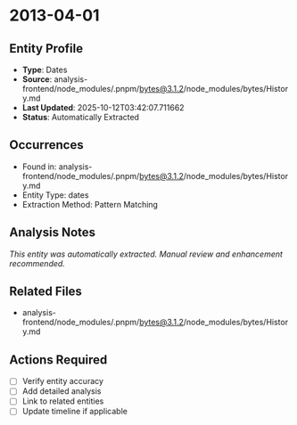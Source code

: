 # 2013-04-01

## Entity Profile
- **Type**: Dates
- **Source**: analysis-frontend/node_modules/.pnpm/bytes@3.1.2/node_modules/bytes/History.md
- **Last Updated**: 2025-10-12T03:42:07.711662
- **Status**: Automatically Extracted

## Occurrences
- Found in: analysis-frontend/node_modules/.pnpm/bytes@3.1.2/node_modules/bytes/History.md
- Entity Type: dates
- Extraction Method: Pattern Matching

## Analysis Notes
*This entity was automatically extracted. Manual review and enhancement recommended.*

## Related Files
- analysis-frontend/node_modules/.pnpm/bytes@3.1.2/node_modules/bytes/History.md

## Actions Required
- [ ] Verify entity accuracy
- [ ] Add detailed analysis
- [ ] Link to related entities
- [ ] Update timeline if applicable
